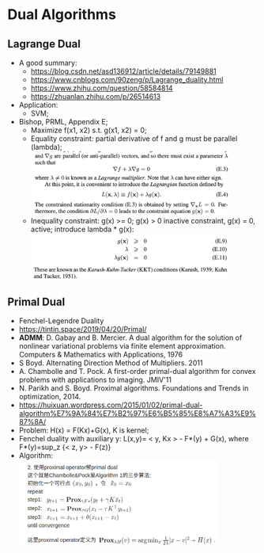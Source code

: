 # Dual Algorithms

## Lagrange Dual
- A good summary:
	- https://blog.csdn.net/asd136912/article/details/79149881
	- https://www.cnblogs.com/90zeng/p/Lagrange_duality.html
	- https://www.zhihu.com/question/58584814
	- https://zhuanlan.zhihu.com/p/26514613
- Application:
	- SVM;
- Bishop, PRML, Appendix E;
	- Maximize f(x1, x2) s.t. g(x1, x2) = 0;
	- Equality constraint: partial derivative of f and g must be parallel (lambda);
		<img src="/Optimization/images/dual/lagrange-dual-1.png" alt="drawing" width="400"/>
	- Inequality constraint: g(x) >= 0; g(x) > 0 inactive constraint, g(x) = 0, active; introduce lambda \* g(x):
		<img src="/Optimization/images/dual/lagrange-dual-2.png" alt="drawing" width="400"/>

## Primal Dual
- Fenchel-Legendre Duality
- https://tintin.space/2019/04/20/Primal/
- **ADMM**: D. Gabay and B. Mercier. A dual algorithm for the solution of nonlinear variational problems via finite element approximation. Computers & Mathematics with Applications, 1976
- S Boyd. Alternating Direction Method of Multipliers. 2011
- A. Chambolle and T. Pock. A first-order primal-dual algorithm for convex problems with applications to imaging. JMIV'11
- N. Parikh and S. Boyd. Proximal algorithms. Foundations and Trends in optimization, 2014.
- https://huixuan.wordpress.com/2015/01/02/primal-dual-algorithm%E7%9A%84%E7%B2%97%E6%B5%85%E8%A7%A3%E9%87%8A/
- Problem: H(x) = F(Kx)+G(x), K is kernel;
- Fenchel duality with auxiliary y: L(x,y)= < y, Kx > - F\*(y) + G(x), where F\*(y)=sup_z {< z, y> - F(z)}
- Algorithm:\
	<img src="/Optimization/images/dual/primal-dual.png" alt="drawing" width="400"/>